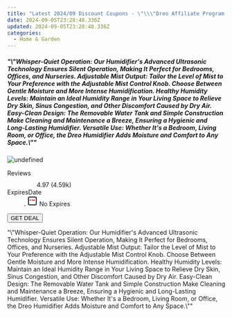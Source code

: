 ```yaml
---
title: "Latest 2024/09 Discount Coupons - \"\\\"Dreo Affiliate Program \\\\\\\"Whisper-Quiet Operation: Our Humidifier's Advanced Ultrasonic Technology Ensures Silent Operation, Making It Perfect for Bedrooms, Offices, and Nurseries. Adjustable Mist Output: Tailor the Level of Mist to Your Preference with the Adjustable Mist Control Knob. Choose Between Gentle Moisture and More Intense Humidification. Healthy Humidity Levels: Maintain an Ideal Humidity Range in Your Living Space to Relieve Dry Skin, Sinus Congestion, and Other Discomfort Caused by Dry Air. Easy-Clean Design: The Removable Water Tank and Simple Construction Make Cleaning and Maintenance a Breeze, Ensuring a Hygienic and Long-Lasting Humidifier. Versatile Use: Whether It's a Bedroom, Living Room, or Office, the Dreo Humidifier Adds Moisture and Comfort to Any Space.\\\\\\\"\\\"\""
date: 2024-09-05T23:28:48.336Z
updated: 2024-09-05T23:28:48.336Z
categories:
  - Home & Garden
---
```



<div class="max-w-4xl mx-auto grid grid-cols-1 lg:max-w-5xl lg:gap-x-20 lg:grid-cols-2">
  <div class="relative p-3 col-start-1 row-start-1 flex flex-col-reverse rounded-lg bg-gradient-to-t from-black/75 via-black/0 sm:bg-none sm:row-start-2 sm:p-0 lg:row-start-1">
    <h5 class="mt-1 text-lg font-semibold text-white sm:text-slate-900 md:text-2xl dark:sm:text-white">&quot;\&quot;Whisper-Quiet Operation: Our Humidifier&#39;s Advanced Ultrasonic Technology Ensures Silent Operation, Making It Perfect for Bedrooms, Offices, and Nurseries. Adjustable Mist Output: Tailor the Level of Mist to Your Preference with the Adjustable Mist Control Knob. Choose Between Gentle Moisture and More Intense Humidification. Healthy Humidity Levels: Maintain an Ideal Humidity Range in Your Living Space to Relieve Dry Skin, Sinus Congestion, and Other Discomfort Caused by Dry Air. Easy-Clean Design: The Removable Water Tank and Simple Construction Make Cleaning and Maintenance a Breeze, Ensuring a Hygienic and Long-Lasting Humidifier. Versatile Use: Whether It&#39;s a Bedroom, Living Room, or Office, the Dreo Humidifier Adds Moisture and Comfort to Any Space.\&quot;&quot;</h5>
  </div>
  
  <div class="col-start-1 col-end-3 row-start-1 grid gap-4 sm:mb-6 sm:grid-cols-4 lg:col-start-2 lg:row-span-6 lg:row-end-6 lg:mb-0 lg:gap-6">
      <img src="https://cdn3.impact.com//display-logo-via-campaign/17463.gif" onClick="javascript:window.open(decodeURIComponent('https%3A%2F%2Fdreoaffiliateprogram.pxf.io%2Fc%2F5597632%2F1970226%2F17463'), '_blank');void(0);" alt="undefined" class="h-60 w-full rounded-lg object-cover sm:col-span-2 sm:h-52 lg:col-span-full" loading="lazy" />
    
  </div>
  <dl class="row-start-2 mt-4 flex items-center text-xs font-medium sm:row-start-3 sm:mt-1 md:mt-2.5 lg:row-start-2">
    <dt class="sr-only">Reviews</dt>
    <dd class="flex items-center text-indigo-600 dark:text-indigo-400">
      <svg width="24" height="24" fill="none" aria-hidden="true" class="mr-1 stroke-current dark:stroke-indigo-500">
        <path d="m12 5 2 5h5l-4 4 2.103 5L12 16l-5.103 3L9 14l-4-4h5l2-5Z" stroke-width="2" stroke-linecap="round" stroke-linejoin="round" />
      </svg>
      <span>4.97 <span class="font-normal text-slate-400">(4.59k)</span></span>
    </dd>
    <dt class="sr-only">ExpiresDate</dt>
    <dd class="flex items-center">
      <svg width="2" height="2" aria-hidden="true" fill="currentColor" class="mx-3 text-slate-300">
        <circle cx="1" cy="1" r="1" />
      </svg>
      <svg width="24" height="24" viewBox="0 0 24 24" fill="none" stroke="currentColor" stroke-width="2">
        <rect x="3" y="3" width="18" height="18" rx="2" fill="#fff" />
        <path d="M6 10L18 10" stroke="red" stroke-width="2" fill="none" />
        <path d="M10 6L10 18" stroke="#fff" stroke-width="2" fill="none" />
      </svg>
      No Expires    </dd>
  </dl>
  <div class="col-start-1 row-start-3 mt-4 self-center sm:col-start-2 sm:row-span-2 sm:row-start-2 sm:mt-0 lg:col-start-1 lg:row-start-3 lg:row-end-4 lg:mt-6">
    <button type="button" onClick="javascript:window.open(decodeURIComponent('https%3A%2F%2Fdreoaffiliateprogram.pxf.io%2Fc%2F5597632%2F1970226%2F17463'), '_blank');void(0);" class="rounded-lg bg-red-600 px-3 py-2 text-sm font-medium leading-6 text-white">GET DEAL</button>
  </div>
  <p class="col-start-1 mt-4 text-sm leading-6 sm:col-span-2 lg:col-span-1 lg:row-start-4 lg:mt-6 dark:text-slate-400">
    "\"Whisper-Quiet Operation: Our Humidifier's Advanced Ultrasonic Technology Ensures Silent Operation, Making It Perfect for Bedrooms, Offices, and Nurseries. Adjustable Mist Output: Tailor the Level of Mist to Your Preference with the Adjustable Mist Control Knob. Choose Between Gentle Moisture and More Intense Humidification. Healthy Humidity Levels: Maintain an Ideal Humidity Range in Your Living Space to Relieve Dry Skin, Sinus Congestion, and Other Discomfort Caused by Dry Air. Easy-Clean Design: The Removable Water Tank and Simple Construction Make Cleaning and Maintenance a Breeze, Ensuring a Hygienic and Long-Lasting Humidifier. Versatile Use: Whether It's a Bedroom, Living Room, or Office, the Dreo Humidifier Adds Moisture and Comfort to Any Space.\""  </p>
</div>